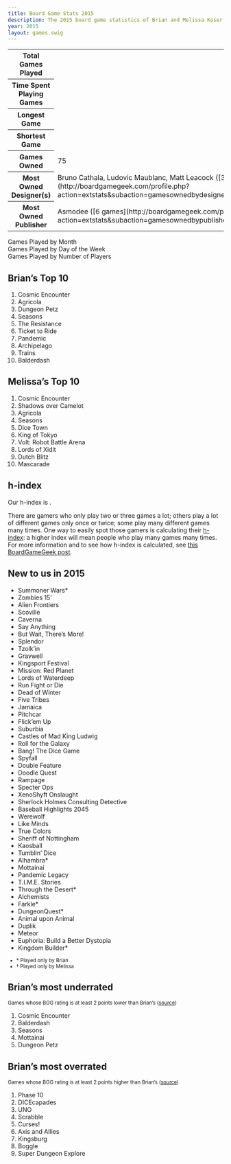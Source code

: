 ```yaml
---
title: Board Game Stats 2015
description: The 2015 board game statistics of Brian and Melissa Koser
year: 2015
layout: games.swig
---
```


<table class="vertical-table paper">
    <tr>
        <th>Total Games Played</th>
        <td id="total-played"></td>
    </tr>
    <tr>
        <th>Time Spent Playing Games</th>
        <td id="time-spent"></td>
    </tr>
    <tr>
        <th>Longest Game</th>
        <td id="longest"></td>
    </tr>
    <tr>
        <th>Shortest Game</th>
        <td id="shortest"></td>
    </tr>
    <tr>
        <th>Games Owned</th>
        <td id="owned-count">75</td>
    </tr>
    <tr>
        <th>Most Owned Designer(s)</th>
        <td id="most-owned-designer">Bruno Cathala, Ludovic Maublanc, Matt Leacock ([3 games each](http://boardgamegeek.com/profile.php?action=extstats&subaction=gamesownedbydesigner&username=briankoser))</td>
    </tr>
    <tr>
        <th>Most Owned Publisher</th>
        <td id="most-owned-publisher">Asmodee ([6 games](http://boardgamegeek.com/profile.php?action=extstats&subaction=gamesownedbypublisher&username=briankoser))</td>
    </tr>
</table>

<section>
    <div class="ct-played-by-month ct-chart ct-golden-section ct-wide-bar"></div>
    <div class="chart-caption">Games Played by Month</div>
</section>

<section>
    <div class="ct-played-by-day ct-chart ct-golden-section ct-wide-bar"></div>
    <div class="chart-caption">Games Played by Day of the Week</div>
</section>

<section>
    <div class="ct-played-by-player-count ct-chart ct-golden-section ct-wide-bar"></div>
    <div class="chart-caption">Games Played by Number of Players</div>
</section>

<!--<section>
    <div class="ct-owned-by-year ct-chart ct-golden-section ct-wide-bar"></div>
    <div class="chart-caption">Games Owned by Year Published ([source](http://boardgamegeek.com/profile.php?action=extstats&subaction=gamesownedbyyear&username=briankoser))</div>
</section>
1906: 1
1948: 1
1949: 1
1960: 1
1972: 2
1981: 1
1982: 1
1984: 1
1988: 1
1989: 1
1995: 1
1997: 2
1999: 1
2001: 1
2004: 2
2005: 4
2006: 2
2007: 2
2008: 4
2009: 4
2010: 4
2011: 6
2012: 4
2013: 6
2014: 14
2015: 9-->


<!--<div class="ct-listed-by-total-played ct-chart ct-golden-section"></div>
<div class="chart-caption">Games by Number of Times Played</div>-->

<!--<div class="ct-listed-by-minutes ct-chart ct-golden-section"></div>
<div class="chart-caption">Games by Total Minutes Played</div>-->

<!-- graph: games Brian won by % (min. 2 games played) -->

<!-- graph: games Melissa won by % (min. 2 games played) -->
                
## Brian’s Top 10
1. Cosmic Encounter
1. Agricola
1. Dungeon Petz
1. Seasons
1. The Resistance
1. Ticket to Ride
1. Pandemic
1. Archipelago
1. Trains
1. Balderdash


## Melissa’s Top 10
1. Cosmic Encounter
1. Shadows over Camelot
1. Agricola
1. Seasons
1. Dice Town
1. King of Tokyo
1. Volt: Robot Battle Arena
1. Lords of Xidit
1. Dutch Blitz
1. Mascarade
                
## h‐index
Our h-index is <span id="hindex"></span>.

There are gamers who only play two or three games a lot; others play a lot of different games only once or twice; some play many different games many times. One way to easily spot those gamers is calculating their [h-index](http://en.wikipedia.org/wiki/H-index): a higher index will mean people who play many games many times. For more information and to see how h-index is calculated, see [this BoardGameGeek post](boardgamegeek.com/thread/953084/whats-your-h-index).

## New to us in 2015
- Summoner Wars*
- Zombies 15'
- Alien Frontiers
- Scoville
- Caverna
- Say Anything
- But Wait, There’s More!
- Splendor
- Tzolk’in
- Gravwell
- Kingsport Festival
- Mission: Red Planet
- Lords of Waterdeep
- Run Fight or Die
- Dead of Winter
- Five Tribes
- Jamaica
- Pitchcar
- Flick’em Up
- Suburbia
- Castles of Mad King Ludwig
- Roll for the Galaxy
- Bang! The Dice Game
- Spyfall
- Double Feature
- Doodle Quest
- Rampage
- Specter Ops
- XenoShyft Onslaught
- Sherlock Holmes Consulting Detective
- Baseball Highlights 2045
- Werewolf
- Like Minds
- True Colors
- Sheriff of Nottingham
- Kaosball
- Tumblin’ Dice
- Alhambra*
- Mottainai
- Pandemic Legacy
- T.I.M.E. Stories
- Through the Desert*
- Alchemists
- Farkle*
- DungeonQuest*
- Animal upon Animal
- Duplik
- Meteor
- Euphoria: Build a Better Dystopia
- Kingdom Builder* 

<small>
<ul>
    <li class="no-list-type">* Played only by Brian
    <li class="no-list-type">† Played only by Melissa
</ul>
</small>

## Brian’s most underrated
<small>Games whose BGG rating is at least 2 points lower than Brian’s ([source](http://boardgamegeek.com/collection/user/briankoser?rated=1&ff=1&sort=underrated&sortdir=desc&columns=title|bggrating|rating&hiddencolumns=delta))</small>
1. Cosmic Encounter
1. Balderdash
1. Seasons
1. Mottainai
1. Dungeon Petz

## Brian’s most overrated
<small>Games whose BGG rating is at least 2 points higher than Brian’s ([source](http://boardgamegeek.com/collection/user/briankoser?rated=1&ff=1&sort=overrated&sortdir=asc&columns=title|bggrating|rating&hiddencolumns=delta))</small>
1. Phase 10
1. DICEcapades
1. UNO
1. Scrabble
1. Curses!
1. Axis and Allies
1. Kingsburg
1. Boggle
1. Super Dungeon Explore